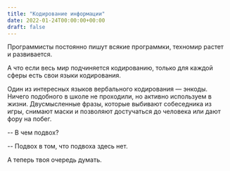 ```yaml
---
title: "Кодирование информации"
date: 2022-01-24T00:00:00+00:00
draft: false
---
```


Программисты постоянно пишут всякие программки, техномир растет и развивается.

А что если весь мир подчиняется кодированию, только для каждой сферы есть свои языки кодирования.

Один из интересных языков вербального кодирования — энкоды. 
Ничего подобного в школе не проходили, но активно используем в жизни. 
Двусмысленные фразы, которые выбивают собеседника из игры, снимают маски и позволяют достучаться до человека или дают фору на побег.

-- В чем подвох?

-- Подвох в том, что подвоха здесь нет.

А теперь твоя очередь думать.

